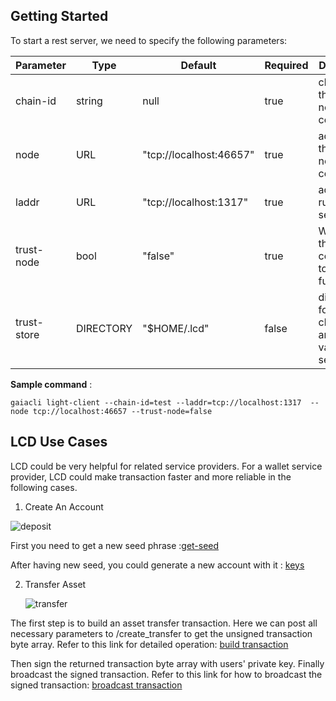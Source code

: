 ## Getting Started

To start a rest server, we need to specify the following parameters:

| Parameter   | Type      | Default                 | Required | Description                                          |
| ----------- | --------- | ----------------------- | -------- | ---------------------------------------------------- |
| chain-id    | string    | null                    | true     | chain id of the full node to connect                 |
| node        | URL       | "tcp://localhost:46657" | true     | address of the full node to connect                  |
| laddr       | URL       | "tcp://localhost:1317"  | true     | address to run the rest server on                    |
| trust-node  | bool      | "false"                 | true     | Whether this LCD is connected to a trusted full node |
| trust-store | DIRECTORY | "$HOME/.lcd"            | false    | directory for save checkpoints and validator sets    |

**Sample command** :

```
gaiacli light-client --chain-id=test --laddr=tcp://localhost:1317  --node tcp://localhost:46657 --trust-node=false
```

## LCD Use Cases

LCD could be very helpful for related service providers. For a wallet service provider, LCD could make transaction faster and more reliable in the following cases. 

1. Create An Account

![deposit](https://github.com/irisnet/cosmos-sdk/raw/bianjie/lcd_spec/docs/spec/lcd/pics/create-account.png)

First you need to get a new seed phrase :[get-seed](https://github.com/irisnet/cosmos-sdk/blob/bianjie/lcd_spec/docs/spec/lcd/api.md#keysseed---get)

After having new seed, you could generate a new account with it : [keys](https://github.com/irisnet/cosmos-sdk/blob/bianjie/lcd_spec/docs/spec/lcd/api.md#keys---post)

  

2. Transfer Asset

   ![transfer](https://github.com/irisnet/cosmos-sdk/raw/bianjie/lcd_spec/docs/spec/lcd/pics/transfer-tokens.png)


  The first step is to build an asset transfer transaction. Here we can post all necessary parameters to /create_transfer to get the unsigned transaction byte array. Refer to this link for detailed operation: [build transaction](https://github.com/irisnet/cosmos-sdk/blob/bianjie/lcd_spec/docs/spec/lcd/api.md#create_transfer---post)

  Then sign the returned transaction byte array with users' private key. Finally broadcast the signed transaction. Refer to this link for how to broadcast the signed transaction: [broadcast transaction](https://github.com/irisnet/cosmos-sdk/blob/bianjie/lcd_spec/docs/spec/lcd/api.md#create_transfer---post)